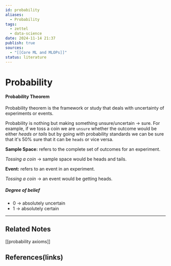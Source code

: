 ```yaml
---
id: probability
aliases:
  - Probability
tags:
  - zettel
  - data-science
date: 2024-11-14 21:37
publish: true
sources:
  - "[[Core ML and MLOPs]]"
status: literature
---
```

# Probability

#### Probability Theorem
Probability theorem is the framework or study that deals with uncertainty of experiments or events.

Probability is nothing but making something unsure/uncertain -> sure. For example, if we toss a coin we are `unsure` whether the outcome would be either *heads or tails* but by going with probability standards we can be sure that it's 50% sure that it can be `heads` or vice versa. 

**Sample Space:** refers to the complete set of outcomes for an experiment. 

*Tossing a coin* -> sample space would be heads and tails.

**Event:** refers to an event in an experiment.

*Tossing a coin* -> an event would be getting heads.

##### Degree of belief
- 0 -> absolutely uncertain
- 1 -> absolutely certain

---
## Related Notes
[[probability axioms]]

## References(links)
